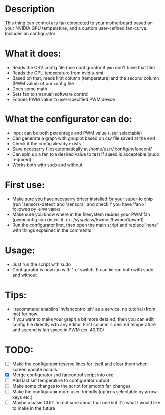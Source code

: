 # Description
This thing can control any fan connected to your motherboard based on your NVIDIA GPU temperature, and a custom user-defined fan-curve. Includes an configurator

# What it does:
- Reads the CSV config file (use configurator if you don't have that file)
- Reads the GPU temperature from nvidia-smi
- Based on that, reads first column (temperature) and the second column (PWM value) of our config file
- Does some math
- Sets fan to (manual) software control
- Echoes PWM value to user-specified PWM device

# What the configurator can do:
- Input can be both percentage and PWM value (user selectable)
- Can generate a graph with gnuplot based on csv file saved at the end
- Check if the config already exists
- Save necesarry files automatically at /home/user/.config/nvfanconf/
- Can spin up a fan to a desired value to test if speed is acceptable (sudo required)
- Works both with sudo and without

# First use:
- Make sure you have necesarry driver installed for your super-io chip (run 'sensors-detect' and 'sensors', and check if you have 'fan x' followed by RPM value)
- Make sure you know where in the filesystem resides your PWM fan (pwmconfig can detect it, ex. /sys/class/hwmon/hwmon1/pwm1)
- Run the configurator first, then open the main script and replace 'none' with things explained in the comments

# Usage:
- Just run the script with sudo
- Configurator is now run with '-c' switch. It can be run both with sudo and without

# Tips:
- I recommend enabling 'nvfancontrol.sh' as a service, no tutorial (from me) for now
- If you want to make your graph a bit more detailed, then you can edit config file directly with any editor. First column is desired temperature and second is fan speed in PWM (ex. 40,110)

# TODO:
- [ ] Make the configurator reserve lines for itself and clear them when screen update occurs
- [x] Merge configurator and fancontrol script into one
- [ ] Add last set temperature to configurator output
- [ ] Make some changes to the script for smooth fan changes
- [ ] Make the configurator more user-friendly (options selectable by arrow keys etc.)
- [ ] Maybe a basic GUI? I'm not sure about that one but it's what I would like to make in the future 

